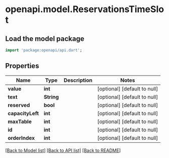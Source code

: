 # openapi.model.ReservationsTimeSlot

## Load the model package
```dart
import 'package:openapi/api.dart';
```

## Properties
Name | Type | Description | Notes
------------ | ------------- | ------------- | -------------
**value** | **int** |  | [optional] [default to null]
**text** | **String** |  | [optional] [default to null]
**reserved** | **bool** |  | [optional] [default to null]
**capacityLeft** | **int** |  | [optional] [default to null]
**maxTable** | **int** |  | [optional] [default to null]
**id** | **int** |  | [optional] [default to null]
**orderIndex** | **int** |  | [optional] [default to null]

[[Back to Model list]](../README.md#documentation-for-models) [[Back to API list]](../README.md#documentation-for-api-endpoints) [[Back to README]](../README.md)


